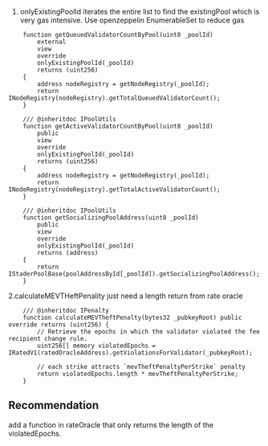 1. onlyExistingPoolId iterates the entire list to find the existingPool which is very gas intensive. Use openzeppelin EnumerableSet to reduce gas
```solidity
    function getQueuedValidatorCountByPool(uint8 _poolId)
        external
        view
        override
        onlyExistingPoolId(_poolId)
        returns (uint256)
    {
        address nodeRegistry = getNodeRegistry(_poolId);
        return INodeRegistry(nodeRegistry).getTotalQueuedValidatorCount();
    }

    /// @inheritdoc IPoolUtils
    function getActiveValidatorCountByPool(uint8 _poolId)
        public
        view
        override
        onlyExistingPoolId(_poolId)
        returns (uint256)
    {
        address nodeRegistry = getNodeRegistry(_poolId);
        return INodeRegistry(nodeRegistry).getTotalActiveValidatorCount();
    }

    /// @inheritdoc IPoolUtils
    function getSocializingPoolAddress(uint8 _poolId)
        public
        view
        override
        onlyExistingPoolId(_poolId)
        returns (address)
    {
        return IStaderPoolBase(poolAddressById[_poolId]).getSocializingPoolAddress();
    }
```

2.calculateMEVTHeftPenality just need a length return from rate oracle
```solidity
    /// @inheritdoc IPenalty
    function calculateMEVTheftPenalty(bytes32 _pubkeyRoot) public override returns (uint256) {
        // Retrieve the epochs in which the validator violated the fee recipient change rule.
        uint256[] memory violatedEpochs = IRatedV1(ratedOracleAddress).getViolationsForValidator(_pubkeyRoot);

        // each strike attracts `mevTheftPenaltyPerStrike` penalty
        return violatedEpochs.length * mevTheftPenaltyPerStrike;
    }
```
## Recommendation
add a function in rateOracle that only returns the length of the violatedEpochs.
